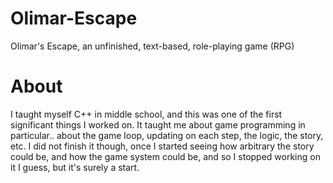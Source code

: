 # Olimar-Escape
Olimar's Escape, an unfinished, text-based, role-playing game (RPG)

# About
I taught myself C++ in middle school, and this was one of the first significant things I worked on.  It taught me about game programming in particular.. about the game loop, updating on each step, the logic, the story, etc.  I did not finish it though, once I started seeing how arbitrary the story could be, and how the game system could be, and so I stopped working on it I guess, but it's surely a start.
